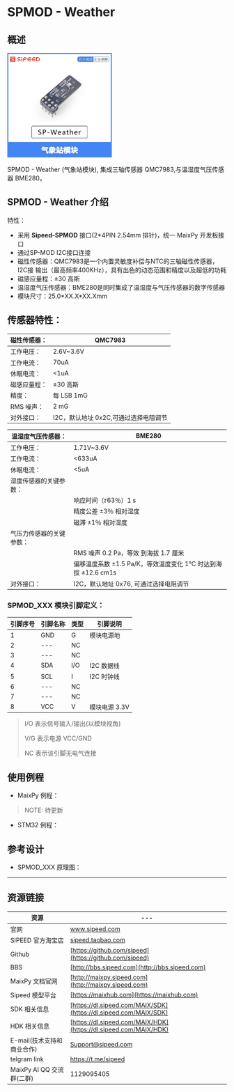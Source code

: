 # SPMOD - Weather


## 概述

<img src="../../assets/spmod/sipeed_spmod_weather.jpg" alt="SPMOD - Weather" style="zoom:60%;" />

SPMOD - Weather (气象站模块), 集成三轴传感器 QMC7983,与温湿度气压传感器 BME280。


## SPMOD - Weather 介绍

特性：

- 采用 **Sipeed-SPMOD** 接口(2*4PIN 2.54mm 排针)，统一 MaixPy 开发板接口
- 通过SP-MOD I2C接口连接
- 磁性传感器：QMC7983是一个内置灵敏度补偿与NTC的三轴磁性传感器，I2C接 输出（最高频率400KHz），具有出色的动态范围和精度以及超低的功耗
- 磁感应量程：±30 高斯
- 温湿度气压传感器：BME280是同时集成了温湿度与气压传感器的数字传感器
- 模块尺寸：25.0\*XX.X\*XX.Xmm


## 传感器特性：

|磁性传感器：| QMC7983 |
| --- | --- |
| 工作电压：| 2.6V~3.6V |
| 工作电流：| 70uA |
| 休眠电流：| <1uA |
| 磁感应量程：| ±30 高斯 |
| 精度：| 每 LSB 1mG|
| RMS 噪声：| 2 mG |
| 对外接口： |I2C，默认地址 0x2C,可通过选择电阻调节 |


| 温湿度气压传感器： | BME280 |
| --- | --- |
| 工作电压： | 1.71V~3.6V |
| 工作电流： | <633uA |
| 休眠电流： | <5uA |
| 湿度传感器的关键参数： | |
| | 响应时间（𝜏63％）1 s |
| | 精度公差 ±3％ 相对湿度 |
| | 磁滞 ±1％ 相对湿度 |
| 气压力传感器的关键参数： |
| | RMS 噪声 0.2 Pa，等效 到海拔 1.7 厘米 |
| | 偏移温度系数 ±1.5 Pa/K，等效温度变化 1°C 时达到海拔 ±12.6 cm1s |
| 对外接口： |I2C，默认地址 0x76, 可通过选择电阻调节 |

###  SPMOD_XXX 模块引脚定义：


| 引脚序号 | 引脚名称 | 类型 | 引脚说明      |
| -------- | -------- | ---- | ------------- |
| 1        | GND      | G    | 模块电源地    |
| 2        | ---      | NC   |               |
| 3        | ---      | NC   |               |
| 4        | SDA      | I/O  | I2C 数据线    |
| 5        | SCL      | I    | I2C 时钟线    |
| 6        | ---      | NC   |               |
| 7        | ---      | NC   |               |
| 8        | VCC      | V    | 模块电源 3.3V |

> I/O 表示信号输入/输出(以模块视角)
> 
> V/G 表示电源 VCC/GND
>
> NC 表示该引脚无电气连接

## 使用例程

- MaixPy 例程：

> NOTE: 待更新

- STM32 例程：

## 参考设计


- SPMOD_XXX 原理图：


-----

## 资源链接

| 资源 | --- |
| --- | --- |
| 官网 | www.sipeed.com |
| SIPEED 官方淘宝店 |[sipeed.taobao.com](sipeed.taobao.com) |
|Github | [https://github.com/sipeed](https://github.com/sipeed) |
|BBS | [http://bbs.sipeed.com](http://bbs.sipeed.com) |
|MaixPy 文档官网 | [http://maixpy.sipeed.com](http://maixpy.sipeed.com) |
|Sipeed 模型平台 | [https://maixhub.com](https://maixhub.com) |
|SDK 相关信息 | [https://dl.sipeed.com/MAIX/SDK](https://dl.sipeed.com/MAIX/SDK) |
|HDK 相关信息 | [https://dl.sipeed.com/MAIX/HDK](https://dl.sipeed.com/MAIX/HDK) |
|E-mail(技术支持和商业合作) | [Support@sipeed.com](mailto:support@sipeed.com) |
|telgram link | https://t.me/sipeed ||MaixPy AI QQ 交流群 | 878189804 |
|MaixPy AI QQ 交流群(二群) | 1129095405 |
